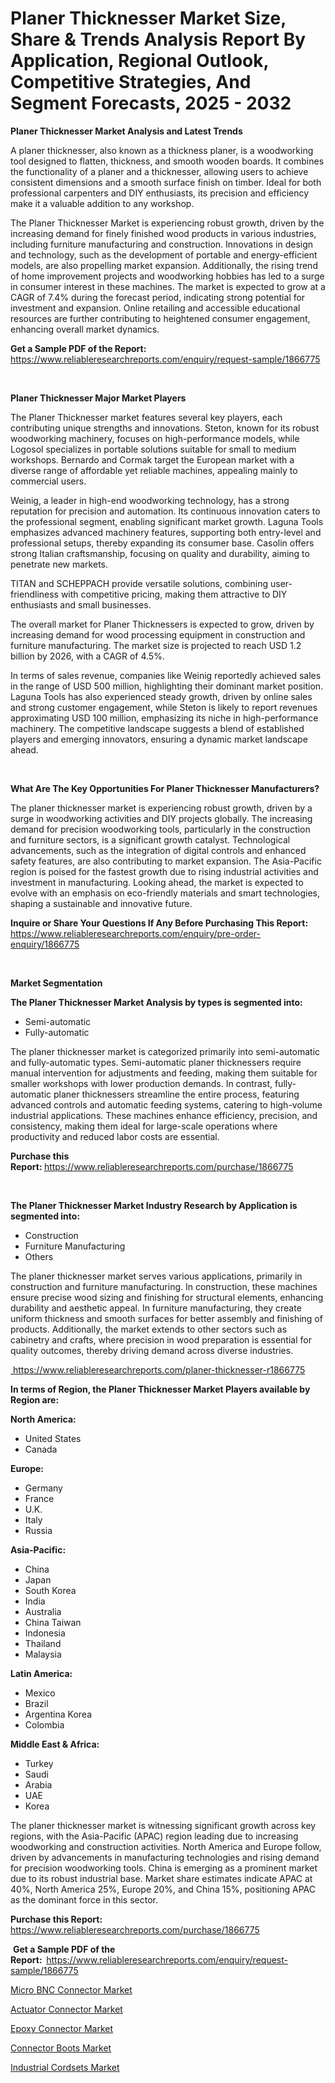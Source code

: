 <p><h1>Planer Thicknesser Market Size, Share & Trends Analysis Report By Application, Regional Outlook, Competitive Strategies, And Segment Forecasts, 2025 - 2032</h1></p><p><strong>Planer Thicknesser Market Analysis and Latest Trends</strong></p>
<p><p>A planer thicknesser, also known as a thickness planer, is a woodworking tool designed to flatten, thickness, and smooth wooden boards. It combines the functionality of a planer and a thicknesser, allowing users to achieve consistent dimensions and a smooth surface finish on timber. Ideal for both professional carpenters and DIY enthusiasts, its precision and efficiency make it a valuable addition to any workshop.</p><p>The Planer Thicknesser Market is experiencing robust growth, driven by the increasing demand for finely finished wood products in various industries, including furniture manufacturing and construction. Innovations in design and technology, such as the development of portable and energy-efficient models, are also propelling market expansion. Additionally, the rising trend of home improvement projects and woodworking hobbies has led to a surge in consumer interest in these machines. The market is expected to grow at a CAGR of 7.4% during the forecast period, indicating strong potential for investment and expansion. Online retailing and accessible educational resources are further contributing to heightened consumer engagement, enhancing overall market dynamics.</p></p>
<p><strong>Get a Sample PDF of the Report:&nbsp;</strong> <a href="https://www.reliableresearchreports.com/enquiry/request-sample/1866775?utm_campaign=24&utm_medium=2&utm_source=Github&utm_content=ia&utm_term=22022025&utm_id=planer-thicknesser">https://www.reliableresearchreports.com/enquiry/request-sample/1866775</a></p>
<p>&nbsp;</p>
<p><strong>Planer Thicknesser Major Market Players</strong></p>
<p><p>The Planer Thicknesser market features several key players, each contributing unique strengths and innovations. Steton, known for its robust woodworking machinery, focuses on high-performance models, while Logosol specializes in portable solutions suitable for small to medium workshops. Bernardo and Cormak target the European market with a diverse range of affordable yet reliable machines, appealing mainly to commercial users.</p><p>Weinig, a leader in high-end woodworking technology, has a strong reputation for precision and automation. Its continuous innovation caters to the professional segment, enabling significant market growth. Laguna Tools emphasizes advanced machinery features, supporting both entry-level and professional setups, thereby expanding its consumer base. Casolin offers strong Italian craftsmanship, focusing on quality and durability, aiming to penetrate new markets.</p><p>TITAN and SCHEPPACH provide versatile solutions, combining user-friendliness with competitive pricing, making them attractive to DIY enthusiasts and small businesses. </p><p>The overall market for Planer Thicknessers is expected to grow, driven by increasing demand for wood processing equipment in construction and furniture manufacturing. The market size is projected to reach USD 1.2 billion by 2026, with a CAGR of 4.5%.</p><p>In terms of sales revenue, companies like Weinig reportedly achieved sales in the range of USD 500 million, highlighting their dominant market position. Laguna Tools has also experienced steady growth, driven by online sales and strong customer engagement, while Steton is likely to report revenues approximating USD 100 million, emphasizing its niche in high-performance machinery. The competitive landscape suggests a blend of established players and emerging innovators, ensuring a dynamic market landscape ahead.</p></p>
<p>&nbsp;</p>
<p><strong>What Are The Key Opportunities For Planer Thicknesser Manufacturers?</strong></p>
<p><p>The planer thicknesser market is experiencing robust growth, driven by a surge in woodworking activities and DIY projects globally. The increasing demand for precision woodworking tools, particularly in the construction and furniture sectors, is a significant growth catalyst. Technological advancements, such as the integration of digital controls and enhanced safety features, are also contributing to market expansion. The Asia-Pacific region is poised for the fastest growth due to rising industrial activities and investment in manufacturing. Looking ahead, the market is expected to evolve with an emphasis on eco-friendly materials and smart technologies, shaping a sustainable and innovative future.</p></p>
<p><strong>Inquire or Share Your Questions If Any Before Purchasing This Report:</strong> <a href="https://www.reliableresearchreports.com/enquiry/pre-order-enquiry/1866775?utm_campaign=24&utm_medium=2&utm_source=Github&utm_content=ia&utm_term=22022025&utm_id=planer-thicknesser">https://www.reliableresearchreports.com/enquiry/pre-order-enquiry/1866775</a></p>
<p>&nbsp;</p>
<p><strong>Market Segmentation</strong></p>
<p><strong>The Planer Thicknesser Market Analysis by types is segmented into:</strong></p>
<p><ul><li>Semi-automatic</li><li>Fully-automatic</li></ul></p>
<p><p>The planer thicknesser market is categorized primarily into semi-automatic and fully-automatic types. Semi-automatic planer thicknessers require manual intervention for adjustments and feeding, making them suitable for smaller workshops with lower production demands. In contrast, fully-automatic planer thicknessers streamline the entire process, featuring advanced controls and automatic feeding systems, catering to high-volume industrial applications. These machines enhance efficiency, precision, and consistency, making them ideal for large-scale operations where productivity and reduced labor costs are essential.</p></p>
<p><strong>Purchase this Report:&nbsp;</strong><a href="https://www.reliableresearchreports.com/purchase/1866775?utm_campaign=24&utm_medium=2&utm_source=Github&utm_content=ia&utm_term=22022025&utm_id=planer-thicknesser">https://www.reliableresearchreports.com/purchase/1866775</a></p>
<p>&nbsp;</p>
<p><strong>The Planer Thicknesser Market Industry Research by Application is segmented into:</strong></p>
<p><ul><li>Construction</li><li>Furniture Manufacturing</li><li>Others</li></ul></p>
<p><p>The planer thicknesser market serves various applications, primarily in construction and furniture manufacturing. In construction, these machines ensure precise wood sizing and finishing for structural elements, enhancing durability and aesthetic appeal. In furniture manufacturing, they create uniform thickness and smooth surfaces for better assembly and finishing of products. Additionally, the market extends to other sectors such as cabinetry and crafts, where precision in wood preparation is essential for quality outcomes, thereby driving demand across diverse industries.</p></p>
<p><a href="https://www.reliableresearchreports.com/planer-thicknesser-r1866775?utm_campaign=24&utm_medium=2&utm_source=Github&utm_content=ia&utm_term=22022025&utm_id=planer-thicknesser">&nbsp;https://www.reliableresearchreports.com/planer-thicknesser-r1866775</a></p>
<p><strong>In terms of Region, the Planer Thicknesser Market Players available by Region are:</strong></p>
<p>
    <p> <strong> North America: </strong>
        <ul>
            <li>United States</li>
            <li>Canada</li>
        </ul>
        </p> 
    <p> <strong> Europe: </strong>
        <ul>
            <li>Germany</li>
            <li>France</li>
            <li>U.K.</li>
            <li>Italy</li>
            <li>Russia</li>
        </ul>
        </p> 
    <p> <strong> Asia-Pacific: </strong>
        <ul>
            <li>China</li>
            <li>Japan</li>
            <li>South Korea</li>
            <li>India</li>
            <li>Australia</li>
            <li>China Taiwan</li>
            <li>Indonesia</li>
            <li>Thailand</li>
            <li>Malaysia</li>
        </ul>
        </p> 
    <p> <strong> Latin America: </strong>
        <ul>
            <li>Mexico</li>
            <li>Brazil</li>
            <li>Argentina Korea</li>
            <li>Colombia</li>
        </ul>
        </p> 
    <p> <strong> Middle East & Africa: </strong>
        <ul>
            <li>Turkey</li>
            <li>Saudi</li>
            <li>Arabia</li>
            <li>UAE</li>
            <li>Korea</li>
        </ul>
    </p>
    </p>
<p><p>The planer thicknesser market is witnessing significant growth across key regions, with the Asia-Pacific (APAC) region leading due to increasing woodworking and construction activities. North America and Europe follow, driven by advancements in manufacturing technologies and rising demand for precision woodworking tools. China is emerging as a prominent market due to its robust industrial base. Market share estimates indicate APAC at 40%, North America 25%, Europe 20%, and China 15%, positioning APAC as the dominant force in this sector.</p></p>
<p><strong>Purchase this Report: </strong><a href="https://www.reliableresearchreports.com/purchase/1866775?utm_campaign=24&utm_medium=2&utm_source=Github&utm_content=ia&utm_term=22022025&utm_id=planer-thicknesser">https://www.reliableresearchreports.com/purchase/1866775</a></p>
<p>&nbsp;<strong>Get a Sample PDF of the Report:&nbsp;&nbsp;</strong><a href="https://www.reliableresearchreports.com/enquiry/request-sample/1866775?utm_campaign=24&utm_medium=2&utm_source=Github&utm_content=ia&utm_term=22022025&utm_id=planer-thicknesser">https://www.reliableresearchreports.com/enquiry/request-sample/1866775</a></p>
<p><strong></strong></p>
<p><p><a href="https://github.com/saoneubeh8/Market-Research-Report-List-1/blob/main/micro-bnc-connector-market.md?utm_campaign=24&utm_medium=2&utm_source=Github&utm_content=ia&utm_term=22022025&utm_id=planer-thicknesser">Micro BNC Connector Market</a></p><p><a href="https://github.com/mohmodsiason/Market-Research-Report-List-1/blob/main/actuator-connector-market.md?utm_campaign=24&utm_medium=2&utm_source=Github&utm_content=ia&utm_term=22022025&utm_id=planer-thicknesser">Actuator Connector Market</a></p><p><a href="https://github.com/haaszgettre6/Market-Research-Report-List-1/blob/main/epoxy-connector-market.md?utm_campaign=24&utm_medium=2&utm_source=Github&utm_content=ia&utm_term=22022025&utm_id=planer-thicknesser">Epoxy Connector Market</a></p><p><a href="https://github.com/deyniphytic/Market-Research-Report-List-1/blob/main/connector-boots-market.md?utm_campaign=24&utm_medium=2&utm_source=Github&utm_content=ia&utm_term=22022025&utm_id=planer-thicknesser">Connector Boots Market</a></p><p><a href="https://github.com/anggigpps/Market-Research-Report-List-1/blob/main/industrial-cordsets-market.md?utm_campaign=24&utm_medium=2&utm_source=Github&utm_content=ia&utm_term=22022025&utm_id=planer-thicknesser">Industrial Cordsets Market</a></p></p>